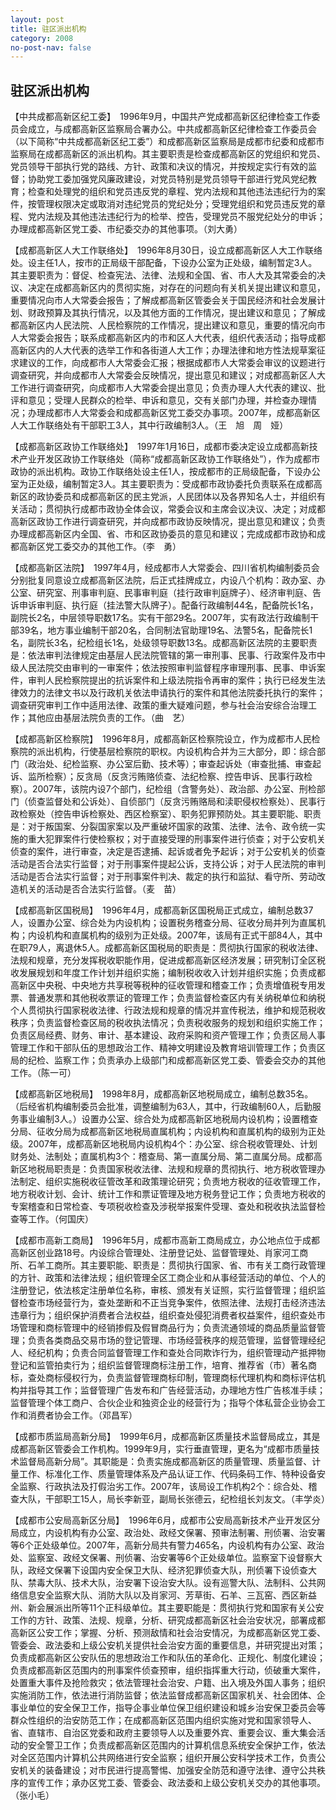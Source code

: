 ```yaml
---
layout: post
title: 驻区派出机构
category: 2008
no-post-nav: false
---
```


##  驻区派出机构

【中共成都高新区纪工委】　1996年9月，中国共产党成都高新区纪律检查工作委员会成立，与成都高新区监察局合署办公。中共成都高新区纪律检查工作委员会（以下简称“中共成都高新区纪工委”）和成都高新区监察局是成都市纪委和成都市监察局在成都高新区的派出机构。其主要职责是检查成都高新区的党组织和党员、党员领导干部执行党的路线、方针、政策和决议的情况，并按规定实行有效的监督；协助党工委加强党风廉政建设，对党员特别是党员领导干部进行党风党纪教育；检查和处理党的组织和党员违反党的章程、党内法规和其他违法违纪行为的案件，按管理权限决定或取消对违纪党员的党纪处分；受理党组织和党员违反党的章程、党内法规及其他违法违纪行为的检举、控告，受理党员不服党纪处分的申诉；办理成都高新区党工委、市纪委交办的其他事项。（刘大勇）
 
【成都高新区人大工作联络处】　1996年8月30日，设立成都高新区人大工作联络处。设主任1人，按市的正局级干部配备，下设办公室为正处级，编制暂定3人。其主要职责为：督促、检查宪法、法律、法规和全国、省、市人大及其常委会的决议、决定在成都高新区内的贯彻实施，对存在的问题向有关机关提出建议和意见，重要情况向市人大常委会报告；了解成都高新区管委会关于国民经济和社会发展计划、财政预算及其执行情况，以及其他方面的工作情况，提出建议和意见；了解成都高新区内人民法院、人民检察院的工作情况，提出建议和意见，重要的情况向市人大常委会报告；联系成都高新区内的市和区人大代表，组织代表活动；指导成都高新区内的人大代表的选举工作和各街道人大工作；办理法律和地方性法规草案征求建议的工作，向成都市人大常委会汇报；根据成都市人大常委会审议的议题进行调查研究，并向成都市人大常委会反映情况，提出意见和建议；对成都高新区人大工作进行调查研究，向成都市人大常委会提出意见；负责办理人大代表的建议、批评和意见；受理人民群众的检举、申诉和意见，交有关部门办理，并检查办理情况；办理成都市人大常委会和成都高新区党工委交办事项。2007年，成都高新区人大工作联络处有干部职工3人，其中行政编制3人。（王　旭　周　娅）
 
【成都高新区政协工作联络处】　1997年1月16日，成都市委决定设立成都高新技术产业开发区政协工作联络处（简称“成都高新区政协工作联络处”），作为成都市政协的派出机构。政协工作联络处设主任1人，按成都市的正局级配备，下设办公室为正处级，编制暂定3人。其主要职责为：受成都市政协委托负责联系在成都高新区的政协委员和成都高新区的民主党派，人民团体以及各界知名人士，并组织有关活动；贯彻执行成都市政协全体会议，常委会议和主席会议决议、决定；对成都高新区政协工作进行调查研究，并向成都市政协反映情况，提出意见和建议；负责办理成都高新区内全国、省、市和区政协委员的意见和建议；完成成都市政协和成都高新区党工委交办的其他工作。（李　勇）
 
【成都高新区法院】　1997年4月，经成都市人大常委会、四川省机构编制委员会分别批复同意设立成都高新区法院，后正式挂牌成立，内设八个机构：政办室、办公室、研究室、刑事审判庭、民事审判庭（挂行政审判庭牌子）、经济审判庭、告诉申诉审判庭、执行庭（挂法警大队牌子）。配备行政编制44名，配备院长1名，副院长2名，中层领导职数17名。实有干部29名。2007年，实有政法行政编制干部39名，地方事业编制干部20名，合同制法官助理19名、法警5名，配备院长1名，副院长3名，纪检组长1名，处级领导职数13名。成都高新区法院的主要职责是：依法审判法律规定由基层人民法院管辖的第一审刑事、民事、行政案件及市中级人民法院交由审判的一审案件；依法按照审判监督程序审理刑事、民事、申诉案件，审判人民检察院提出的抗诉案件和上级法院指令再审的案件；执行已经发生法律效力的法律文书以及行政机关依法申请执行的案件和其他法院委托执行的案件；调查研究审判工作中适用法律、政策的重大疑难问题，参与社会治安综合治理工作；其他应由基层法院负责的工作。（曲　艺）
 
【成都高新区检察院】　1996年8月，成都高新区检察院设立，作为成都市人民检察院的派出机构，行使基层检察院的职权。内设机构合并为三大部分，即：综合部门（政治处、纪检监察、办公室后勤、技术等）；审查起诉处（审查批捕、审查起诉、监所检察）；反贪局（反贪污贿赂侦查、法纪检察、控告申诉、民事行政检察）。2007年，该院内设7个部门，纪检组（含警务处）、政治部、办公室、刑检部门（侦查监督处和公诉处）、自侦部门（反贪污贿赂局和渎职侵权检察处）、民事行政检察处（控告申诉检察处、西区检察室）、职务犯罪预防处。其主要职能、职责是：对于叛国案、分裂国家案以及严重破坏国家的政策、法律、法令、政令统一实施的重大犯罪案件行使检察权；对于直接受理的刑事案件进行侦查；对于公安机关侦查的案件，进行审查，决定是否逮捕、起诉或者免予起诉；对于公安机关的侦查活动是否合法实行监督；对于刑事案件提起公诉，支持公诉；对于人民法院的审判活动是否合法实行监督；对于刑事案件判决、裁定的执行和监狱、看守所、劳动改造机关的活动是否合法实行监督。（麦　苗）
 
【成都高新区国税局】　1996年4月，成都高新区国税局正式成立，编制总数37人，设置办公室、综合处为内设机构；设置税务稽查分局、征收分局并列为直属机构；内设机构和直属机构的级别为正处级。2007年，该局有正式干部84人，其中在职79人，离退休5人。成都高新区国税局的职责是：贯彻执行国家的税收法律、法规和规章，充分发挥税收职能作用，促进成都高新区经济发展；研究制订全区税收发展规划和年度工作计划并组织实施；编制税收收入计划并组织实施；负责成都高新区中央税、中央地方共享税等税种的征收管理和稽查工作；负责增值税专用发票、普通发票和其他税收票证的管理工作；负责监督检查区内有关纳税单位和纳税个人贯彻执行国家税收法律、行政法规和规章的情况并宣传税法，维护和规范税收秩序；负责监督检查区局的税收执法情况；负责税收服务的规划和组织实施工作；负责区局经费、财务、审计、基本建设、政府采购和资产管理工作；负责区局人事管理工作和干部队伍的思想政治工作、精神文明建设及教育培训管理工作；负责区局的纪检、监察工作；负责承办上级部门和成都高新区党工委、管委会交办的其他工作。（陈一可）
 
【成都高新区地税局】　1998年8月，成都高新区地税局成立，编制总数35名。（后经省机构编制委员会批准，调整编制为63人，其中，行政编制60人，后勤服务事业编制3人。）设置办公室、综合处为成都高新区地税局内设机构；设置稽查分局、征收分局为成都高新区地税局直属机构；内设机构和直属机构的级别为正处级。2007年，成都高新区地税局内设机构4个：办公室、综合税收管理处、计划财务处、法制处；直属机构3个：稽查局、第一直属分局、第二直属分局。成都高新区地税局职责是：负责国家税收法律、法规和规章的贯彻执行、地方税收管理办法制定、组织实施税收征管改革和政策理论研究；负责地方税收的征收管理工作，地方税收计划、会计、统计工作和票证管理及地方税务登记工作；负责地方税收的专案稽查和日常检查、专项税收检查及涉税举报案件受理、查处和税收执法监督检查等工作。（何国庆）
 
【成都市高新工商局】　1996年5月，成都市高新工商局成立，办公地点位于成都高新区创业路18号。内设综合管理处、注册登记处、监督管理处、肖家河工商所、石羊工商所。其主要职能、职责是：贯彻执行国家、省、市有关工商行政管理的方针、政策和法律法规；组织管理全区工商企业和从事经营活动的单位、个人的注册登记，依法核定注册单位名称，审核、颁发有关证照，实行监督管理；组织监督检查市场经营行为，查处垄断和不正当竞争案件，依照法律、法规打击经济违法违章行为；组织保护消费者合法权益，组织查处侵犯消费者权益案件，组织查处市场管理和商标管理中的经销掺假及假冒商品行为；负责流通领域的商品质量监督管理；负责各类商品交易市场的登记管理、市场经营秩序的规范管理，监督管理经纪人、经纪机构；负责合同监督管理工作和查处合同欺诈行为，组织管理动产抵押物登记和监管拍卖行为；组织监督管理商标注册工作，培育、推荐省（市）著名商标，查处商标侵权行为，负责监督管理商标印制，管理商标代理机构和商标评估机构并指导其工作；监督管理广告发布和广告经营活动，办理地方性广告核准手续；监督管理个体工商户、合伙企业和独资企业的经营行为；指导个体私营企业协会工作和消费者协会工作。（邓昌军）
 
【成都市质监局高新分局】　1999年6月，成都高新区质量技术监督局成立，其是成都高新区管委会工作机构。1999年9月，实行垂直管理，更名为“成都市质量技术监督局高新分局”。其职能是：负责实施成都高新区的质量管理、质量监督、计量工作、标准化工作、质量管理体系及产品认证工作、代码条码工作、特种设备安全监察、行政执法及打假治劣工作。2007年，该局设工作机构2个：综合处、稽查大队，干部职工15人，局长李新亚，副局长张德云，纪检组长刘友文。（丰学炎）
 
【成都市公安局高新区分局】　1996年6月，成都市公安局高新技术产业开发区分局成立，内设机构有办公室、政治处、政经文保署、预审法制署、刑侦署、治安署等6个正处级单位。2007年，高新分局共有警力465名，内设机构有办公室、政治处、监察室、政经文保署、刑侦署、治安署等6个正处级单位。监察室下设督察大队，政经文保署下设国内安全保卫大队、经济犯罪侦查大队，刑侦署下设侦查大队、禁毒大队、技术大队，治安署下设治安大队。设有巡警大队、法制科、公共网络信息安全监察大队、消防大队以及肖家河、芳草街、石羊、三瓦窑、西区新益州、新会展派出所等11个正科级单位。其主要职能是：贯彻执行党和国家有关公安工作的方针、政策、法规、规章，分析、研究成都高新区社会治安状况，部署成都高新区公安工作；掌握、分析、预测敌情和社会治安情况，为成都高新区党工委、管委会、政法委和上级公安机关提供社会治安方面的重要信息，并研究提出对策；负责成都高新区公安队伍的思想政治工作和队伍的革命化、正规化、制度化建设；负责成都高新区范围内的刑事案件侦查预审，组织指挥重大行动，侦破重大案件，处置重大事件及抢险救灾；依法管理社会治安、户籍、出入境及外国人事务；组织实施消防工作，依法进行消防监督；依法监督成都高新区国家机关、社会团体、企事业单位的安全保卫工作，指导企事业单位保卫组织建设和城乡治安保卫委员会等群众性组织的治安防范工作；在成都高新区范围内组织实施对党和国家领导人、省、直辖市、自治区党委和政府主要领导人以及重要外宾、重要会议、重大集会活动的安全警卫工作；负责成都高新区范围内的计算机信息系统安全保护工作，依法对全区范围内计算机公共网络进行安全监察；组织开展公安科学技术工作，负责公安机关的装备建设；对市民进行提高警惕、加强安全防范和遵守法律、遵守公共秩序的宣传工作；承办区党工委、管委会、政法委和上级公安机关交办的其他事项。（张小毛）
 